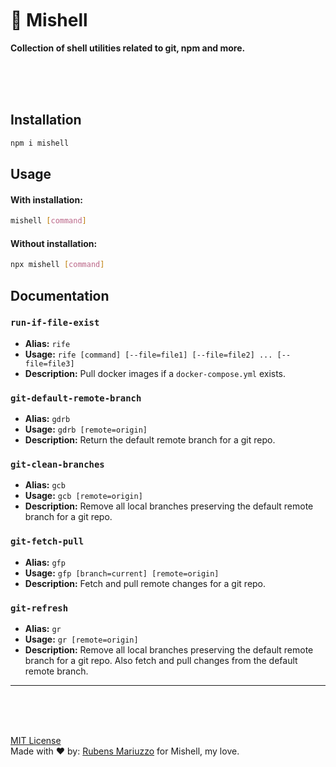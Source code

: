 <br>
<br>
<br>

# 🐚 Mishell

**Collection of shell utilities related to git, npm and more.**

<br>
<br>
<br>

## Installation

```sh
npm i mishell
```

## Usage

#### With installation:

```sh
mishell [command]
```

#### Without installation:

```sh
npx mishell [command]
```

## Documentation

### `run-if-file-exist`

- **Alias:** `rife`
- **Usage:** `rife [command] [--file=file1] [--file=file2] ... [--file=file3]`
- **Description:** Pull docker images if a `docker-compose.yml` exists.

### `git-default-remote-branch`

- **Alias:** `gdrb`
- **Usage:** `gdrb [remote=origin]`
- **Description:** Return the default remote branch for a git repo.

### `git-clean-branches`

- **Alias:** `gcb`
- **Usage:** `gcb [remote=origin]`
- **Description:** Remove all local branches preserving the default remote branch for a git repo.

### `git-fetch-pull`

- **Alias:** `gfp`
- **Usage:** `gfp [branch=current] [remote=origin]`
- **Description:** Fetch and pull remote changes for a git repo.

### `git-refresh`

- **Alias:** `gr`
- **Usage:** `gr [remote=origin]`
- **Description:** Remove all local branches preserving the default remote branch for a git repo. Also fetch and pull changes from the default remote branch.

---

<br>
<br>

<br>[MIT License](./LICENSE)
<br>Made with ♥ by: [Rubens Mariuzzo](https://github.com/rmariuzzo) for Mishell, my love.
